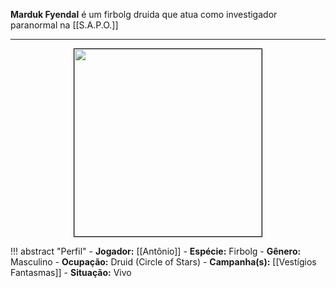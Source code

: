 **Marduk Fyendal** é um firbolg druida que atua como investigador paranormal na [[S.A.P.O.]]

---

<div style="text-align: center;">
<img src="https://i.imgur.com/l4IwGH9.jpeg" width="300" style="border: 1px solid black;">
</div>

!!! abstract "Perfil"
	- **Jogador:** [[Antônio]]
	- **Espécie:** Firbolg
	- **Gênero:** Masculino
	- **Ocupação:** Druid (Circle of Stars)
	- **Campanha(s):** [[Vestígios Fantasmas]]
	- **Situação:** Vivo